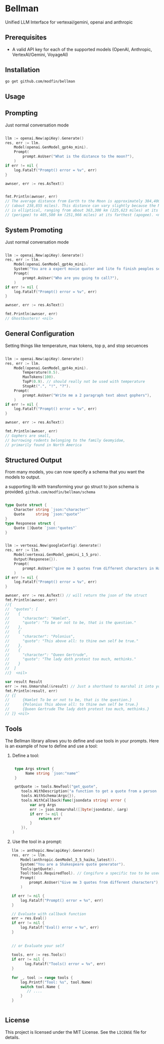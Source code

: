 # Bellman

Unified LLM Interface for vertexai/gemini, openai and anthropic

## Prerequisites

- A valid API key for each of the supported models (OpenAI, Anthropic, VertexAI/Gemini, VoyageAI)

## Installation

```bash
go get github.com/modfin/bellman
```


## Usage

## Prompting 

Just normal conversation mode

```go 

llm := openai.New(apiKey).Generate()
res, err := llm.
    Model(openai.GenModel_gpt4o_mini).
    Prompt(
        prompt.AsUser("What is the distance to the moon?"),
    )
if err != nil {
    log.Fatalf("Prompt() error = %v", err)
}

awnser, err := res.AsText()


fmt.Println(awnser, err)
// The average distance from Earth to the Moon is approximately 384,400 kilometers 
// (about 238,855 miles). This distance can vary slightly because the Moon's orbit
// is elliptical, ranging from about 363,300 km (225,623 miles) at its closest 
// (perigee) to 405,500 km (251,966 miles) at its farthest (apogee). <nil>
```

## System Promoting

Just normal conversation mode

```go 

llm := openai.New(apiKey).Generate()
res, err := llm.
    Model(openai.GenModel_gpt4o_mini).
    System("You are a expert movie quoter and lite fo finish peoples sentences with a movie reference").
    Prompt(
        prompt.AsUser("Who are you going to call?"),
    )
if err != nil {
    log.Fatalf("Prompt() error = %v", err)
}

awnser, err := res.AsText()

fmt.Println(awnser, err)
// Ghostbusters! <nil>
```



## General Configuration

Setting things like temperature, max tokens, top p, and stop secuences

```go 

llm := openai.New(apiKey).Generate()
res, err := llm.
    Model(openai.GenModel_gpt4o_mini).
	    Temperature(0.5).
	    MaxTokens(100).
	    TopP(0.9). // should really not be used with temperature
        StopAt(".", "!", "?").
    Prompt(
        prompt.AsUser("Write me a 2 paragraph text about gophers"),
    )
if err != nil {
    log.Fatalf("Prompt() error = %v", err)
}

awnser, err := res.AsText()

fmt.Println(awnser, err)
// Gophers are small, 
// burrowing rodents belonging to the family Geomyidae, 
// primarily found in North America
```


## Structured Output
From many models, you can now specify a schema that you want the models to output. 

a supporting lib with transforming your go struct to json schema is provided. `github.com/modfin/bellman/schema`

```go

type Quote struct {
    Character string `json:"character"`
    Quote     string `json:"quote"`
}
type Responese struct {
    Quote []Quote `json:"quotes"`
}


llm := vertexai.New(googleConfig).Generate()
res, err := llm.
    Model(vertexai.GenModel_gemini_1_5_pro).
    Output(Responese{}).
    Prompt(
        prompt.AsUser("give me 3 quotes from different characters in Hamlet"),
    )
if err != nil {
    log.Fatalf("Prompt() error = %v", err)
}

awnser, err := res.AsText() // will return the json of the struct
fmt.Println(awnser, err)
//{
//  "quotes": [
//    {
//      "character": "Hamlet",
//      "quote": "To be or not to be, that is the question."
//    },
//    {
//      "character": "Polonius",
//      "quote": "This above all: to thine own self be true."
//    },
//    {
//      "character": "Queen Gertrude",
//      "quote": "The lady doth protest too much, methinks."
//    }
//  ]
//}  <nil>

var result Result
err := res.Unmarshal(&result) // Just a shorthand to marshal it into your struct
fmt.Println(result, err)
// {[
//      {Hamlet To be or not to be, that is the question.} 
//      {Polonius This above all: to thine own self be true.} 
//      {Queen Gertrude The lady doth protest too much, methinks.}
// ]} <nil>

```



## Tools
The Bellman library allows you to define and use tools in your prompts. Here is an example of how to define and use a tool:

1. Define a tool:
   ```go

    type Args struct {
         Name string `json:"name"`
    }

    getQuote := tools.NewTool("get_quote",
       tools.WithDescription("a function to get a quote from a person or character in Hamlet"),
       tools.WithSchema(Args{}),
       tools.WithCallback(func(jsondata string) error {
           var arg Args
           err := json.Unmarshal([]byte(jsondata), &arg)
           if err != nil {
               return err
           }
       }),
   )
   ```

2. Use the tool in a prompt:
```go
   llm := anthopic.New(apiKey).Generate()
   res, err := llm.
       Model(anthropic.GenModel_3_5_haiku_latest)).
       System("You are a Shakespeare quote generator").
       Tools(getQuote).
       Tool(tools.RequiredTool). // Congifure a specific too to be used, or the setting for it
       Prompt(
           prompt.AsUser("Give me 3 quotes from different characters"),
       )

   if err != nil {
       log.Fatalf("Prompt() error = %v", err)
   }

   // Evaluate with callback function
   err = res.Eval()
   if err != nil {
       log.Fatalf("Eval() error = %v", err)
   }
   
   
   // or Evaluate your self
   
   tools, err := res.Tools()
   if err != nil {
         log.Fatalf("Tools() error = %v", err)
   }
   
   for _, tool := range tools {
       log.Printf("Tool: %s", tool.Name)
       switch tool.Name {
          // ....
       }
   }
   
```



## License

This project is licensed under the MIT License. See the `LICENSE` file for details.